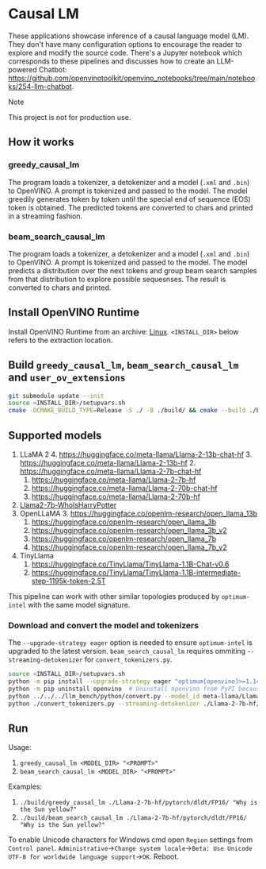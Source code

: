 # Causal LM

These applications showcase inference of a causal language model (LM). They don't have many configuration options to encourage the reader to explore and modify the source code. There's a Jupyter notebook which corresponds to these pipelines and discusses how to create an LLM-powered Chatbot: https://github.com/openvinotoolkit/openvino_notebooks/tree/main/notebooks/254-llm-chatbot.

> [!NOTE]
> This project is not for production use.

## How it works

### greedy_causal_lm

The program loads a tokenizer, a detokenizer and a model (`.xml` and `.bin`) to OpenVINO. A prompt is tokenized and passed to the model. The model greedily generates token by token until the special end of sequence (EOS) token is obtained. The predicted tokens are converted to chars and printed in a streaming fashion.

### beam_search_causal_lm

The program loads a tokenizer, a detokenizer and a model (`.xml` and `.bin`) to OpenVINO. A prompt is tokenized and passed to the model. The model predicts a distribution over the next tokens and group beam search samples from that distribution to explore possible sequesnses. The result is converted to chars and printed.

## Install OpenVINO Runtime

Install OpenVINO Runtime from an archive: [Linux](https://docs.openvino.ai/2023.2/openvino_docs_install_guides_installing_openvino_from_archive_linux.html). `<INSTALL_DIR>` below refers to the extraction location.

## Build `greedy_causal_lm`, `beam_search_causal_lm` and `user_ov_extensions`

```sh
git submodule update --init
source <INSTALL_DIR>/setupvars.sh
cmake -DCMAKE_BUILD_TYPE=Release -S ./ -B ./build/ && cmake --build ./build/ --config Release -j
```

## Supported models

1. LLaMA 2
   4. https://huggingface.co/meta-llama/Llama-2-13b-chat-hf
   3. https://huggingface.co/meta-llama/Llama-2-13b-hf
   2. https://huggingface.co/meta-llama/Llama-2-7b-chat-hf
   1. https://huggingface.co/meta-llama/Llama-2-7b-hf
   6. https://huggingface.co/meta-llama/Llama-2-70b-chat-hf
   5. https://huggingface.co/meta-llama/Llama-2-70b-hf
2. [Llama2-7b-WhoIsHarryPotter](https://huggingface.co/microsoft/Llama2-7b-WhoIsHarryPotter)
3. OpenLLaMA
   3. https://huggingface.co/openlm-research/open_llama_13b
   1. https://huggingface.co/openlm-research/open_llama_3b
   4. https://huggingface.co/openlm-research/open_llama_3b_v2
   2. https://huggingface.co/openlm-research/open_llama_7b
   5. https://huggingface.co/openlm-research/open_llama_7b_v2
4. TinyLlama
   1. https://huggingface.co/TinyLlama/TinyLlama-1.1B-Chat-v0.6
   2. https://huggingface.co/TinyLlama/TinyLlama-1.1B-intermediate-step-1195k-token-2.5T

This pipeline can work with other similar topologies produced by `optimum-intel` with the same model signature.

### Download and convert the model and tokenizers

The `--upgrade-strategy eager` option is needed to ensure `optimum-intel` is upgraded to the latest version.
`beam_search_causal_lm` requires ommiting `--streaming-detokenizer` for `convert_tokenizers.py`.

```sh
source <INSTALL_DIR>/setupvars.sh
python -m pip install --upgrade-strategy eager "optimum[openvino]>=1.14" -r ../../../llm_bench/python/requirements.txt ../../../thirdparty/openvino_contrib/modules/custom_operations/[transformers] --extra-index-url https://download.pytorch.org/whl/cpu
python -m pip uninstall openvino  # Uninstall openvino from PyPI because there's one from the archive installed
python ../../../llm_bench/python/convert.py --model_id meta-llama/Llama-2-7b-hf --output_dir ./Llama-2-7b-hf/ --precision FP16 --stateful
python ./convert_tokenizers.py --streaming-detokenizer ./Llama-2-7b-hf/pytorch/dldt/FP16/
```

## Run

Usage:
1. `greedy_causal_lm <MODEL_DIR> "<PROMPT>"`
2. `beam_search_causal_lm <MODEL_DIR> "<PROMPT>"`

Examples:
1. `./build/greedy_causal_lm ./Llama-2-7b-hf/pytorch/dldt/FP16/ "Why is the Sun yellow?"`
2. `./build/beam_search_causal_lm ./Llama-2-7b-hf/pytorch/dldt/FP16/ "Why is the Sun yellow?"`

To enable Unicode characters for Windows cmd open `Region` settings from `Control panel`. `Administrative`->`Change system locale`->`Beta: Use Unicode UTF-8 for worldwide language support`->`OK`. Reboot.
